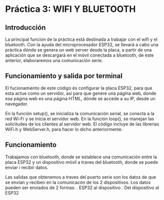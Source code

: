 # Práctica 3: WIFI Y BLUETOOTH
## Introducción
La principal función de la práctica está destinada a trabajar con el wifi y el bluetooth.
Con la ayuda del microprocesador ESP32, se llevará a cabo una práctica dónde se genera un web server desde la placa, a partir de una aplicación que se descargará en el móvil conectada a bluetooth, de este anterior, elaboraremos una comunicación serie.

## Funcionamiento y salida por terminal
El fucionamiento de este código és configurar la placa ESP32, para que esta actue como un servidor, así para que genere una página web, donde esa página web es una página HTML, dónde se accede a su IP, desde un navegador.

En la función setup(), se inicializa la comunicación serial, se conecta a la red Wi-Fi y se inicia el servidor web.
En la función loop(), se manejan las solicitudes de los clientes al servidor web.
El código incluye de las librerías WiFi.h y WebServer.h, para hacer lo dicho anteriormente.

## Funcionamiento 
Trabajamos con bluetooth, donde se establece una comunicación entre la placa ESP32 y un dispositivo móvil a traves del bluetooth, donde se puede enviar i recibir datos.


Las salidas que obtenemos a traves del puerto serie son los datos de que se envian y reciben en la comunicacón de los 2 dispositivos. Los datos pueden ser enviados de 2 formas: . ESP32 al dispositivo . Del dispositivo al ESP32
